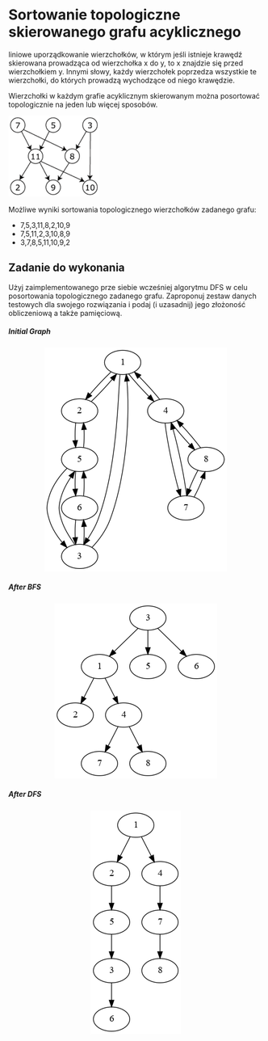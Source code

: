 # Sortowanie topologiczne skierowanego grafu acyklicznego 

liniowe uporządkowanie wierzchołków, w którym jeśli istnieje krawędź skierowana prowadząca od wierzchołka x do y, to  x znajdzie się przed wierzchołkiem y.
Innymi słowy, każdy wierzchołek poprzedza wszystkie te wierzchołki, do których prowadzą wychodzące od niego krawędzie.

Wierzchołki w każdym grafie acyklicznym skierowanym można posortować topologicznie na jeden lub więcej sposobów.

![](https://github.com/Book-Shelf/AiDS/blob/main/Lab4/180px-Directed_acyclic_graph.png)

Możliwe wyniki sortowania topologicznego wierzchołków zadanego grafu:
+ 7,5,3,11,8,2,10,9
+ 7,5,11,2,3,10,8,9
+ 3,7,8,5,11,10,9,2

## Zadanie do wykonania
Użyj zaimplementowanego prze siebie wcześniej algorytmu DFS w celu posortowania topologicznego zadanego grafu.
Zaproponuj zestaw danych testowych dla swojego rozwiązania i podaj (i uzasadnij) jego złożoność obliczeniową a także pamięciową.


##### Initial Graph

<p align="center">
  <img src="https://github.com/Book-Shelf/AiDS/blob/main/Lab4/graph.png" />
</p>

##### After BFS

<p align="center">
  <img src="https://github.com/Book-Shelf/AiDS/blob/main/Lab4/tree.png" 
       title="After BFS"/>
</p>

##### After DFS

<p align="center">
  <img src="https://github.com/Book-Shelf/AiDS/blob/main/Lab4/treeDFS.png" 
       title="After DFS"/>
</p>
